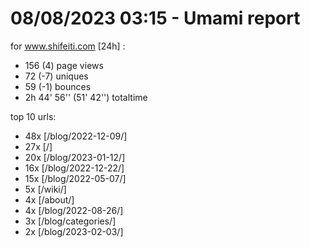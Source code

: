 # 08/08/2023 03:15 - Umami report
for www.shifeiti.com [24h] :

 - 156 (4) page views
 - 72 (-7) uniques
 - 59 (-1) bounces
 - 2h 44' 56'' (51' 42'') totaltime


top 10 urls:
 - 48x [/blog/2022-12-09/]
 - 27x [/]
 - 20x [/blog/2023-01-12/]
 - 16x [/blog/2022-12-22/]
 - 15x [/blog/2022-05-07/]
 - 5x [/wiki/]
 - 4x [/about/]
 - 4x [/blog/2022-08-26/]
 - 3x [/blog/categories/]
 - 2x [/blog/2023-02-03/]


